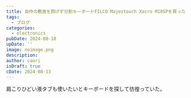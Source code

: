 ```yaml
---
title: 自作の敷居を跨げず分割キーボードFILCO Majestouch Xacro M10SPを買った
tags:
  - ブログ
categories:
  - electronics
pubDate: 2024-08-18
upDate: ''
image: noimage.png
description:
author: caori
isDraft: true
cDate: 2024-08-13
---
```


肩こりひどい液タブも使いたいとキーボードを探して彷徨っていた。
